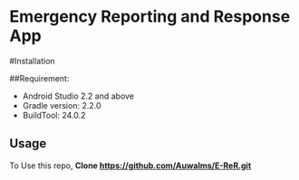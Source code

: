 # Emergency Reporting and Response App


#Installation

##Requirement:
 * Android Studio 2.2 and above
 * Gradle version: 2.2.0
 * BuildTool: 24.0.2
 
## Usage
To Use this repo,  **Clone https://github.com/Auwalms/E-ReR.git** 
